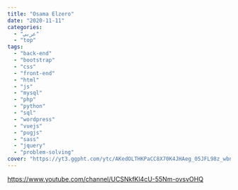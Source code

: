 ```yaml
---
title: "Osama Elzero"
date: "2020-11-11"
categories:
  - "عربي"
  - "top"
tags:
  - "back-end"
  - "bootstrap"
  - "css"
  - "front-end"
  - "html"
  - "js"
  - "mysql"
  - "php"
  - "python"
  - "sql"
  - "wordpress"
  - "vuejs"
  - "pugjs"
  - "sass"
  - "jquery"
  - "problem-solving"
cover: "https://yt3.ggpht.com/ytc/AKedOLTHKPaCC8X70K4JHAeg_05JFL98z_wbnAPzWrgKIg=s176-c-k-c0x00ffffff-no-rj-mo"
---
```


https://www.youtube.com/channel/UCSNkfKl4cU-55Nm-ovsvOHQ
